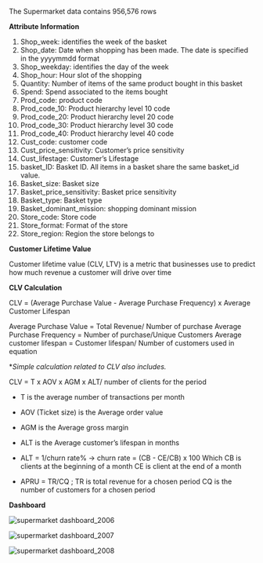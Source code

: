 The Supermarket data contains 956,576 rows 

**Attribute Information**
1. Shop_week: identifies the week of the basket 
2. Shop_date: Date when shopping has been made. The date is specified in the yyyymmdd format
3. Shop_weekday: identifies the day of the week
4. Shop_hour: Hour slot of the shopping
5. Quantity: Number of items of the same product bought in this basket
6. Spend: Spend associated to the items bought
7. Prod_code: product code
8. Prod_code_10: Product hierarchy level 10 code
9. Prod_code_20: Product hierarchy level 20 code
10. Prod_code_30: Product hierarchy level 30 code
11. Prod_code_40: Product hierarchy level 40 code
12. Cust_code: customer code
13. Cust_price_sensitivity: Customer’s price sensitivity
14. Cust_lifestage: Customer’s Lifestage
15. basket_ID: Basket ID. All items in a basket share the same basket_id value.
16. Basket_size: Basket size
17. Basket_price_sensitivity: Basket price sensitivity
18. Basket_type: Basket type
19. Basket_dominant_mission: shopping dominant mission
20. Store_code: Store code
21. Store_format: Format of the store
22. Store_region: Region the store belongs to

**Customer Lifetime Value**

Customer lifetime value (CLV, LTV) is a metric that businesses use to predict how much revenue a customer will drive over time

**CLV Calculation**

CLV = (Average Purchase Value - Average Purchase Frequency) x Average Customer Lifespan

Average Purchase Value = Total Revenue/ Number of purchase
Average Purchase Frequency = Number of purchase/Unique Customers
Average customer lifespan = Customer lifespan/ Number of customers used in equation

**Simple calculation related to CLV also includes.*

CLV = T x AOV x AGM x ALT/ number of clients for the period

- T is the average number of transactions per month
- AOV (Ticket size) is the Average order value
- AGM is the Average gross margin
- ALT is the Average customer’s lifespan in months 
- ALT = 1/churn rate%
  -> churn rate = (CB - CE/CB) x 100
     Which CB is clients at the beginning of a month 
     CE is client at the end of a month

- APRU = TR/CQ ; 
  TR is total revenue for a chosen period
  CQ is the number of customers for a chosen period

**Dashboard**

![supermarket dashboard_2006](https://user-images.githubusercontent.com/96098785/146214723-78bd8239-f2c4-4cb3-8ded-45443013c769.PNG)

![supermarket dashboard_2007](https://user-images.githubusercontent.com/96098785/146214840-c1301068-7bf0-4ad6-8ff6-6c1454c3db99.PNG)

![supermarket dashboard_2008](https://user-images.githubusercontent.com/96098785/146214844-caaf2328-d567-4cc9-a732-b41cc2ab904c.PNG)
